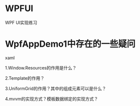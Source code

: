 # WPFUI
WPF UI实现练习


 # WpfAppDemo1中存在的一些疑问
 xaml
 
 1.Window.Resources的作用是什么？
 
 2.Template的作用？
 
 3.UniformGrid的作用？其中的组成元素可以是什么？
 
 4.mvvm的实现方式？模板数据绑定的实现方式？
